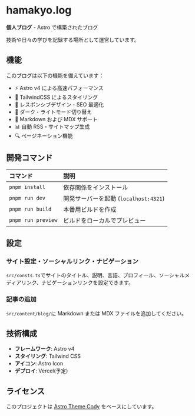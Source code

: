 # hamakyo.log

**個人ブログ** - Astro で構築されたブログ

技術や日々の学びを記録する場所として運営しています。

## 機能

このブログは以下の機能を備えています：

- ⚡ Astro v4 による高速パフォーマンス
- 🎨 TailwindCSS によるスタイリング
- 📱 レスポンシブデザイン・SEO 最適化
- 🌙 ダーク・ライトモード切り替え
- 📄 Markdown および MDX サポート
- 📊 自動 RSS・サイトマップ生成
- 🔍 ページネーション機能

## 開発コマンド

| コマンド           | 説明                                  |
| :----------------- | :------------------------------------ |
| `pnpm install`     | 依存関係をインストール                |
| `pnpm run dev`     | 開発サーバーを起動 (`localhost:4321`) |
| `pnpm run build`   | 本番用ビルドを作成                    |
| `pnpm run preview` | ビルドをローカルでプレビュー          |

## 設定

### サイト設定・ソーシャルリンク・ナビゲーション

`src/consts.ts`でサイトのタイトル、説明、言語、プロフィール、ソーシャルメディアリンク、ナビゲーションリンクを設定できます。

### 記事の追加

`src/content/blog/`に Markdown または MDX ファイルを追加してください。

## 技術構成

- **フレームワーク**: Astro v4
- **スタイリング**: Tailwind CSS
- **アイコン**: Astro Icon
- **デプロイ**: Vercel(予定)

## ライセンス

このプロジェクトは [Astro Theme Cody](https://github.com/kirontoo/astro-theme-cody) をベースにしています。
